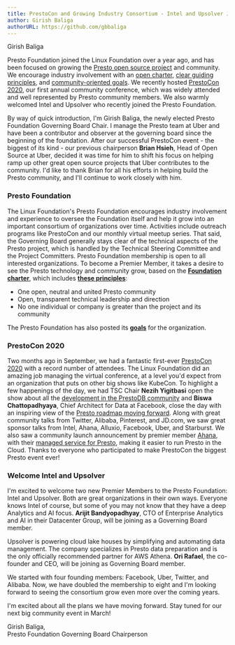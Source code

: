 ```yaml
---
title: PrestoCon and Growing Industry Consortium - Intel and Upsolver Join Presto Foundation
author: Girish Baliga
authorURL: https://github.com/gbbaliga
---
```


Girish Baliga

Presto Foundation joined the Linux Foundation over a year ago, and has been focused on growing the [Presto open source project](http://prestodb.io) and community. We encourage industry involvement with an [open charter](https://github.com/prestodb/foundation#presto-foundation-related-documents), [clear guiding principles](https://github.com/prestodb/foundation/blob/master/PRINCIPLES.md#presto-foundation-principles), and [community-oriented goals](https://github.com/prestodb/foundation/blob/master/GOALS.md#presto-foundation-pf-strategic-goals). We recently hosted [PrestoCon 2020](https://prestodb.io/prestocon.html), our first annual community conference, which was widely attended and well represented by Presto community members. We also warmly welcomed Intel and Upsolver who recently joined the Presto Foundation. 

<!-- truncate -->

By way of quick introduction, I'm Girish Baliga, the newly elected Presto Foundation Governing Board Chair. I manage the Presto team at Uber and have been a contributor and observer at the governing board since the beginning of the foundation. After our successful PrestoCon event - the biggest of its kind - our previous chairperson **Brian Hsieh**, Head of Open Source at Uber, decided it was time for him to shift his focus on helping ramp up other great open source projects that Uber contributes to the community. I'd like to thank Brian for all his efforts in helping build the Presto community, and I'll continue to work closely with him.

### Presto Foundation
The Linux Foundation's Presto Foundation encourages industry involvement and experience to oversee the Foundation itself and help it grow into an important consortium of organizations over time. Activities include outreach programs like PrestoCon and our monthly virtual meetup series. That said, the Governing Board generally stays clear of the technical aspects of the Presto project, which is handled by the Technical Steering Committee and the Project Committers. Presto Foundation membership is open to all interested organizations. To become a Premier Member, it takes a desire to see the Presto technology and community grow, based on the **[Foundation charter](https://github.com/prestodb/foundation#presto-foundation-related-documents)**, which includes **[these principles](https://github.com/prestodb/foundation/blob/master/PRINCIPLES.md#presto-foundation-principles)**:

* One open, neutral and united Presto community
* Open, transparent technical leadership and direction
* No one individual or company is greater than the project and its community

The Presto Foundation has also posted its **[goals](https://github.com/prestodb/foundation/blob/master/GOALS.md#presto-foundation-pf-strategic-goals)** for the organization.

### PrestoCon 2020
Two months ago in September, we had a fantastic first-ever [PrestoCon 2020](https://prestodb.io/prestocon.html) with a record number of attendees. The Linux Foundation did an amazing job managing the virtual conference, at a level you'd expect from an organization that puts on other big shows like KubeCon. To highlight a few happenings of the day, we had TSC Chair **Nezih Yigitbasi** open the show about all the [development in the PrestoDB community](https://static.sched.com/hosted_files/prestocon2020/66/prestocon-keynote-yigitbasi.pdf) and **Biswa Chattopadhyaya**, Chief Architect for Data at Facebook, close the day with an inspiring view of the [Presto roadmap moving forward](https://static.sched.com/hosted_files/prestocon2020/50/Presto%20%40%20Facebook%20Today%20and%20Tomorrow%20%28fburl.com_presto-vision-ext%29.pdf). Along with great community talks from Twitter, Alibaba, Pinterest, and JD.com, we saw great sponsor talks from Intel, Ahana, Alluxio, Facebook, Uber, and Starburst. We also saw a community launch announcement by premier member [Ahana](https://ahana.io/), with their [managed service for Presto](https://ahana.io/ahana-cloud/), making it easier to run Presto in the Cloud. Thanks to everyone who participated to make PrestoCon the biggest Presto event ever!

### Welcome Intel and Upsolver
I'm excited to welcome two new Premier Members to the Presto Foundation: Intel and Upsolver. Both are great organizations in their own ways. Everyone knows Intel of course, but some of you may not know that they have a deep Analytics and AI focus. **Arijit Bandyopadhyay**, CTO of Enterprise Analytics and AI in their Datacenter Group, will be joining as a Governing Board member. 

Upsolver is powering cloud lake houses by simplifying and automating data management. The company specializes in Presto data preparation and is the only officially recommended partner for AWS Athena.  **Ori Rafael**, the co-founder and CEO, will be joining as Governing Board member.

We started with four founding members: Facebook, Uber, Twitter, and Alibaba. Now, we have doubled the membership to eight and I'm looking forward to seeing the consortium grow even more over the coming years.

I'm excited about all the plans we have moving forward. Stay tuned for our next big community event in March!

Girish Baliga,  
Presto Foundation Governing Board Chairperson

